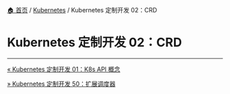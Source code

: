 [🏠 首页](../_index.md) / [Kubernetes](_index.md) / Kubernetes 定制开发 02：CRD

# Kubernetes 定制开发 02：CRD

---
[« Kubernetes 定制开发 01：K8s API 概念](k8s-dev-01-api-concept.md)

[» Kubernetes 定制开发 50：扩展调度器](k8s-dev-50-extend-kube-scheduler.md)
